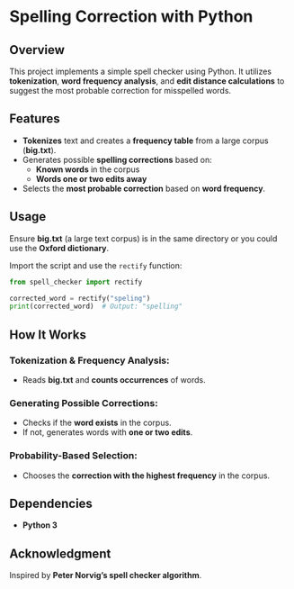 # **Spelling Correction with Python**

## **Overview**

This project implements a simple spell checker using Python. It utilizes **tokenization**, **word frequency analysis**, and **edit distance calculations** to suggest the most probable correction for misspelled words.

## **Features**

- **Tokenizes** text and creates a **frequency table** from a large corpus (**big.txt**).
- Generates possible **spelling corrections** based on:
  - **Known words** in the corpus
  - **Words one or two edits away**
- Selects the **most probable correction** based on **word frequency**.

## **Usage**

Ensure **big.txt** (a large text corpus) is in the same directory or you could use the **Oxford dictionary**.

Import the script and use the `rectify` function:

```python
from spell_checker import rectify

corrected_word = rectify("speling")
print(corrected_word)  # Output: "spelling"
```

## **How It Works**

### **Tokenization & Frequency Analysis:**

- Reads **big.txt** and **counts occurrences** of words.

### **Generating Possible Corrections:**

- Checks if the **word exists** in the corpus.
- If not, generates words with **one or two edits**.

### **Probability-Based Selection:**

- Chooses the **correction with the highest frequency** in the corpus.

## **Dependencies**

- **Python 3**

## **Acknowledgment**

Inspired by **Peter Norvig’s spell checker algorithm**.

